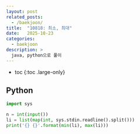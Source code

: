 ```yaml
---
layout: post
related_posts:
  - /baekjoon/
title:  "10818: 최소, 최대"
date:   2025-10-23
categories:
  - baekjoon
description: >
  java, python으로 풀이
---
```

* toc
{:toc .large-only}

## Python
```python
import sys

n = int(input())
li = list(map(int, sys.stdin.readline().split()))
print('{} {}'.format(min(li), max(li)))
```